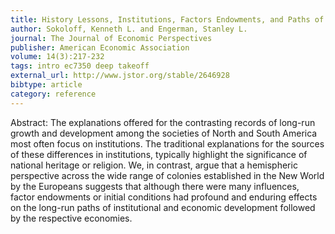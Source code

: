 ```yaml
---
title: History Lessons, Institutions, Factors Endowments, and Paths of Development in the New World
author: Sokoloff, Kenneth L. and Engerman, Stanley L.
journal: The Journal of Economic Perspectives
publisher: American Economic Association
volume: 14(3):217-232
tags: intro ec7350 deep takeoff
external_url: http://www.jstor.org/stable/2646928
bibtype: article
category: reference
---
```

Abstract: The explanations offered for the contrasting records of long-run growth and development among the societies of North and South America most often focus on institutions. The traditional explanations for the sources of these differences in institutions, typically highlight the significance of national heritage or religion. We, in contrast, argue that a hemispheric perspective across the wide range of colonies established in the New World by the Europeans suggests that although there were many influences, factor endowments or initial conditions had profound and enduring effects on the long-run paths of institutional and economic development followed by the respective economies.
